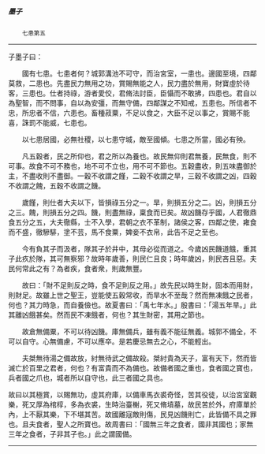 

##### 墨子
　　`七患第五`

* * *

子墨子曰：

　　國有七患。七患者何？城郭溝池不可守，而治宮室，一患也。邊國至境，四鄰莫救，二患也。先盡民力無用之功，賞賜無能之人，民力盡於無用，財寶虛於待客，三患也。仕者持祿，游者愛佼，君脩法討臣，臣懾而不敢拂，四患也。君自以為聖智，而不問事，自以為安彊，而無守備，四鄰謀之不知戒，五患也。所信者不忠，所忠者不信，六患也。畜種菽粟，不足以食之，大臣不足以事之，賞賜不能喜，誅罰不能威，七患也。

　　以七患居國，必無社稷，以七患守城，敵至國傾。七患之所當，國必有殃。

　　凡五穀者，民之所仰也，君之所以為養也。故民無仰則君無養，民無食，則不可事。故食不可不務也，地不可不立也，用不可不節也。五穀盡收，則五味盡御於主，不盡收則不盡御。一穀不收謂之饉，二穀不收謂之旱，三穀不收謂之凶，四穀不收謂之餽，五穀不收謂之饑。

　　歲饉，則仕者大夫以下，皆損祿五分之一。旱，則損五分之二。凶，則損五分之三。餽，則損五分之四。饑，則盡無祿，稟食而已矣。故凶饑存乎國，人君徹鼎食五分之五，大夫徹縣，士不入學，君朝之衣不革制，諸侯之客，四鄰之使，雍食而不盛，徹驂騑，塗不芸，馬不食粟，婢妾不衣帛，此告不足之至也。

　　今有負其子而汲者，隊其子於井中，其母必從而道之。今歲凶民饑道餓，重其子此疚於隊，其可無察邪？故時年歲善，則民仁且良；時年歲凶，則民吝且惡。夫民何常此之有？為者疾，食者衆，則歲無豐。

　　故曰：「財不足則反之時，食不足則反之用。」故先民以時生財，固本而用財，則財足。故雖上世之聖王，豈能使五穀常收，而旱水不至哉？然而無凍餓之民者，何也？其力時急，而自養儉也。故夏書曰：「禹七年水。」殷書曰：「湯五年旱。」此其離凶餓甚矣。然而民不凍餓者，何也？其生財密，其用之節也。

　　故倉無備粟，不可以待凶饑。庫無備兵，雖有義不能征無義。城郭不備全，不可以自守。心無備慮，不可以應卒。是若慶忌無去之心，不能輕出。

　　夫桀無待湯之備故放，紂無待武之備故殺。桀紂貴為天子，富有天下，然而皆滅亡於百里之君者，何也？有富貴而不為備也。故備者國之重也，食者國之寶也，兵者國之爪也，城者所以自守也，此三者國之具也。

故曰以其極賞，以賜無功，虛其府庫，以備車馬衣裘奇怪，苦其役徒，以治宮室觀樂，死又厚為棺椁，多為衣裘，生時治臺榭，死又脩墳墓，故民苦於外，府庫單於內，上不厭其樂，下不堪其苦。故國離寇敵則傷，民見凶饑則亡，此皆備不具之罪也。且夫食者，聖人之所寶也。故周書曰：「國無三年之食者，國非其國也；家無三年之食者，子非其子也。」此之謂國備。

* * *

